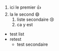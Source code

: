 1. ici le premier :+1:
2. la le second :smile:
   1. liste secondaire :cry:
   2. ca y est
  
- test list
- retest
  - test secondaire
